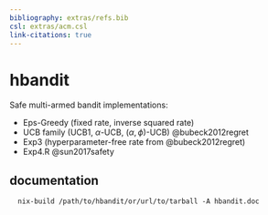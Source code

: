 ```yaml
---
bibliography: extras/refs.bib
csl: extras/acm.csl
link-citations: true
---
```


# hbandit

Safe multi-armed bandit implementations: 

- Eps-Greedy (fixed rate, inverse squared rate)
- UCB family (UCB1, $\alpha$-UCB, $(\alpha,\phi)$-UCB) @bubeck2012regret 
- Exp3 (hyperparameter-free rate from @bubeck2012regret)
- Exp4.R @sun2017safety

## documentation

```
  nix-build /path/to/hbandit/or/url/to/tarball -A hbandit.doc
```

<!-- vim: set ft=markdown.pandoc cole=0: -->
